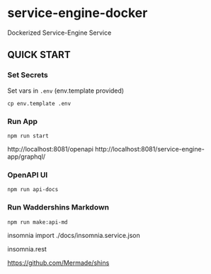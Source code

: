 # service-engine-docker
Dockerized Service-Engine Service

## QUICK START

### Set Secrets

Set vars in `.env` (env.template provided)
```
cp env.template .env
```
### Run App
```
npm run start
```

http://localhost:8081/openapi
http://localhost:8081/service-engine-app/graphql/

### OpenAPI UI
```
npm run api-docs
```

### Run Waddershins Markdown
```
npm run make:api-md
```


insomnia import
./docs/insomnia.service.json

insomnia.rest


https://github.com/Mermade/shins
